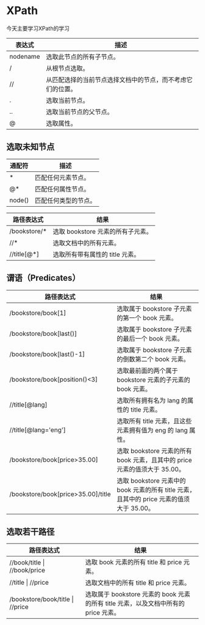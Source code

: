 # XPath

今天主要学习XPath的学习

|表达式|描述|
|---|---|
|nodename	|选取此节点的所有子节点。|
|/	|从根节点选取。 |
|//	|从匹配选择的当前节点选择文档中的节点，而不考虑它们的位置。|
|.	|选取当前节点。|
|..	|选取当前节点的父节点。|
|@	|选取属性。|

## 选取未知节点

|通配符	|描述|
|-----|----|
|*	|匹配任何元素节点。|
|@*	|匹配任何属性节点。|
|node()	|匹配任何类型的节点。|

|路径表达式	|结果|
|-----|---|
|/bookstore/*|	选取 bookstore 元素的所有子元素。|
|//*	|选取文档中的所有元素。|
|//title\[@*]	|选取所有带有属性的 title 元素。|

## 谓语（Predicates）

|路径表达式 | 结果 |
|----------|----|
|/bookstore/book\[1]	|选取属于 bookstore 子元素的第一个 book 元素。|
|/bookstore/book\[last()]	|选取属于 bookstore 子元素的最后一个 book 元素。
|/bookstore/book\[last()-1]	|选取属于 bookstore 子元素的倒数第二个 book 元素。|
|/bookstore/book\[position()<3]	|选取最前面的两个属于 bookstore 元素的子元素的 book 元素。|
|//title\[@lang]	|选取所有拥有名为 lang 的属性的 title 元素。|
|//title\[@lang='eng']	|选取所有 title 元素，且这些元素拥有值为 eng 的 lang 属性。|
|/bookstore/book\[price>35.00]	|选取 bookstore 元素的所有 book 元素，且其中的 price 元素的值须大于 35.00。|
|/bookstore/book\[price>35.00]/title	|选取 bookstore 元素中的 book 元素的所有 title 元素，且其中的 price 元素的值须大于 35.00。|

## 选取若干路径

|路径表达式	|结果|
|-----|-----|
|//book/title \| //book/price	|选取 book 元素的所有 title 和 price 元素。|
|//title \| //price	|选取文档中的所有 title 和 price 元素。|
|/bookstore/book/title \| //price	|选取属于 bookstore 元素的 book 元素的所有 title 元素，以及文档中所有的 price 元素。|
